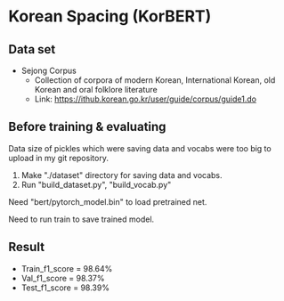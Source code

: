 # Korean Spacing (KorBERT)

## Data set

* Sejong Corpus
    * Collection of corpora of modern Korean, International Korean, old Korean and oral folklore literature
    * Link: <https://ithub.korean.go.kr/user/guide/corpus/guide1.do>


## Before training & evaluating

Data size of pickles which were saving data and vocabs were too big to upload in my git repository.
1. Make "./dataset" directory for saving data and vocabs.
2. Run "build_dataset.py", "build_vocab.py"

Need "bert/pytorch_model.bin" to load pretrained net.

Need to run train to save trained model.

## Result

* Train_f1_score = 98.64%
* Val_f1_score = 98.37%
* Test_f1_score = 98.39%
